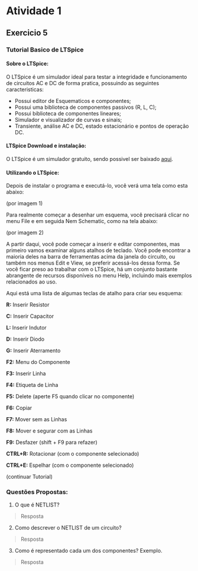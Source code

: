# Atividade 1 
## Exercicio 5
### Tutorial Basico de LTSpice

#### Sobre o LTSpice:

O LTSpice é um simulador ideal para testar a integridade e funcionamento de circuitos AC e DC de forma pratica, possuindo as seguintes caracteristicas:

* Possui editor de Esquematicos e componentes;
* Possui uma biblioteca de componentes passivos (R, L, C);
* Possui biblioteca de componentes lineares;
* Simulador e visualizador de curvas e sinais;
* Transiente, análise AC e DC, estado estacionário e pontos de operação DC.

#### LTSpice Download e instalação:

O LTSpice é um simulador gratuito, sendo possivel ser baixado [aqui](https://www.analog.com/en/design-center/design-tools-and-calculators/ltspice-simulator.html). 

#### Utilizando o LTSpice:

Depois de instalar o programa e executá-lo, você verá uma tela como esta abaixo:

(por imagem 1)

Para realmente começar a desenhar um esquema, você precisará clicar no menu File e em seguida Nem Schematic, como na tela abaixo:

(por imagem 2)

A partir daqui, você pode começar a inserir e editar componentes, mas primeiro vamos examinar alguns atalhos de teclado. Você pode encontrar a maioria deles na barra de ferramentas acima da janela do circuito, ou também nos menus Edit e View, se preferir acessá-los dessa forma. Se você ficar preso ao trabalhar com o LTSpice, há um conjunto bastante abrangente de recursos disponíveis no menu Help, incluindo mais exemplos relacionados ao uso. 

Aqui está uma lista de algumas teclas de atalho para criar seu esquema:

**R:** Inserir Resistor

**C:** Inserir Capacitor

**L:** Inserir Indutor

**D:** Inserir Diodo

**G:** Inserir Aterramento

**F2:** Menu do Componente

**F3:** Inserir Linha

**F4:** Etiqueta de Linha

**F5:** Delete (aperte F5 quando clicar no componente)

**F6:** Copiar

**F7:** Mover sem as Linhas

**F8:** Mover e segurar com as Linhas

**F9:** Desfazer (shift + F9 para refazer)

**CTRL+R:** Rotacionar (com o componente selecionado)

**CTRL+E:** Espelhar (com o componente selecionado)

(continuar Tutorial)

### Questões Propostas:

1. O que é NETLIST?

> Resposta

2. Como descrever o NETLIST de um circuito?

> Resposta

3. Como é representado cada um dos componentes? Exemplo.

> Resposta
